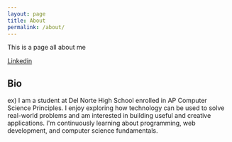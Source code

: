 ```yaml
---
layout: page
title: About
permalink: /about/
---
```


This is a page all about me

[Linkedin](#)

## Bio

ex) I am a student at Del Norte High School enrolled in AP Computer Science Principles. I enjoy exploring how technology can be used to solve real-world problems and am interested in building useful and creative applications. I'm continuously learning about programming, web development, and computer science fundamentals.
